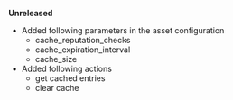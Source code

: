 **Unreleased**
* Added following parameters in the asset configuration
  * cache_reputation_checks
  * cache_expiration_interval
  * cache_size
* Added following actions
  * get cached entries
  * clear cache
